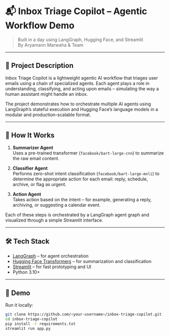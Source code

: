 # 📬 Inbox Triage Copilot – Agentic Workflow Demo

> Built in a day using LangGraph, Hugging Face, and Streamlit  
> By Aryamann Marwaha & Team

---

## 🚀 Project Description

Inbox Triage Copilot is a lightweight agentic AI workflow that triages user emails using a chain of specialized agents. Each agent plays a role in understanding, classifying, and acting upon emails – simulating the way a human assistant might handle an inbox.

The project demonstrates how to orchestrate multiple AI agents using LangGraph’s stateful execution and Hugging Face’s language models in a modular and production-scalable format.

---

## 🧠 How It Works

1. **Summarizer Agent**  
   Uses a pre-trained transformer (`facebook/bart-large-cnn`) to summarize the raw email content.

2. **Classifier Agent**  
   Performs zero-shot intent classification (`facebook/bart-large-mnli`) to determine the appropriate action for each email: reply, schedule, archive, or flag as urgent.

3. **Action Agent**  
   Takes action based on the intent – for example, generating a reply, archiving, or suggesting a calendar event.

Each of these steps is orchestrated by a LangGraph agent graph and visualized through a simple Streamlit interface.

---

## 🛠️ Tech Stack

- [LangGraph](https://github.com/langchain-ai/langgraph) – for agent orchestration  
- [Hugging Face Transformers](https://huggingface.co/models) – for summarization and classification  
- [Streamlit](https://streamlit.io) – for fast prototyping and UI  
- Python 3.10+

---

## 🧪 Demo

Run it locally:

```bash
git clone https://github.com/<your-username>/inbox-triage-copilot.git
cd inbox-triage-copilot
pip install -r requirements.txt
streamlit run app.py
